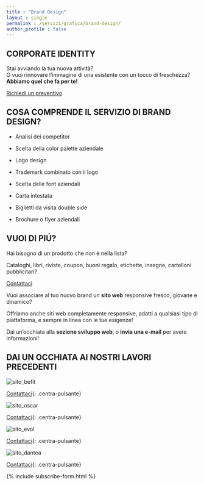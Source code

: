 ```yaml
---
title : "Brand Design"
layout : single
permalink : /servizi/grafica/brand-design/
author_profile : false
---
```

## CORPORATE IDENTITY

Stai avviando la tua nuova attività?  
O vuoi rinnovare l&#8217;immagine di una esistente con un tocco di freschezza?  
**Abbiamo quel che fa per te!**

<a href="mailto:marketing@s1r.it" class="btn btn--primary">Richiedi un preventivo</a>


## COSA COMPRENDE IL SERVIZIO DI BRAND DESIGN?

  * Analisi dei competitor 
  * Scelta della color palette aziendale 
  * Logo design 
  * Trademark combinato con il logo 

  * Scelta delle font aziendali 
  * Carta intestata 
  * Biglietti da visita double side 
  * Brochure o flyer aziendali 

## VUOI DI PIÚ?

Hai bisogno di un prodotto che non è nella lista?

Cataloghi, libri, riviste, coupon, buoni regalo, etichette, insegne, cartelloni pubblicitari?


<a href="mailto:chichimariacristina@hotmail.it" class="btn btn--primary">Contattaci</a>


Vuoi associare al tuo nuovo brand un **sito web** responsive fresco, giovane e dinamico?

Offriamo anche siti web completamente responsive, adatti a qualsiasi tipo di piattaforma, e sempre in linea con le tue esigenze!

Dai un&#8217;occhiata alla **sezione sviluppo web**, o **invia una e-mail** per avere informazioni!

<!-- {% include image-gallery.html folder="/assets/images/GRAFICA" %} -->

## DAI UN OCCHIATA AI NOSTRI LAVORI PRECEDENTI

![sito_befit](/assets/images/GRAFICA/befit-presentazione-sito-1.webp)

<a href="mailto:marketing@s1r.it" class="btn btn--primary">Contattaci</a>{: .centra-pulsante}

![sito_oscar](/assets/images/GRAFICA/sito-oscar.webp)

<a href="mailto:marketing@s1r.it" class="btn btn--primary">Contattaci</a>{: .centra-pulsante}

![sito_evol](/assets/images/GRAFICA/sito-evol.webp)

<a href="mailto:marketing@s1r.it" class="btn btn--primary">Contattaci</a>{: .centra-pulsante}

![sito_dantea](/assets/images/GRAFICA/sito-dantea.webp)

<a href="mailto:marketing@s1r.it" class="btn btn--primary">Contattaci</a>{: .centra-pulsante}

{% include subscribe-form.html %}

